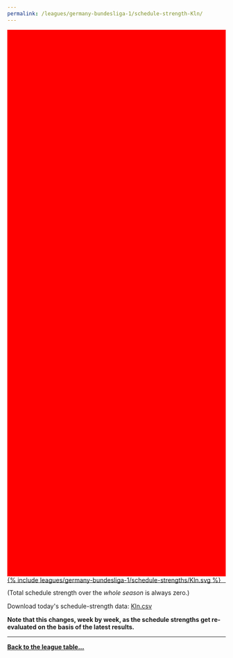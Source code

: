 ```yaml
---
permalink: /leagues/germany-bundesliga-1/schedule-strength-Kln/
---
```


<style>
.svg-wrap {
    background-color:red;
    height:0;
    padding-top:250%; /* 350px/550px */
    position: relative;
}

svg {
    background-color: white;
    height: 100%;
    display:block;
    width: 100%;
    position: absolute;
    top:0;
    left:0;
}
</style>


<div class="svg-wrap">
{% include leagues/germany-bundesliga-1/schedule-strengths/Kln.svg %}
</div>

-----

(Total schedule strength over the *whole season* is always zero.)


Download today's schedule-strength data: [Kln.csv](/assets/leagues/germany-bundesliga-1/2021/schedule-strengths/Kln.csv)

**Note that this changes, week by week, as the schedule strengths get re-evaluated on the
basis of the latest results.**

-----

[**Back to the league table...**](/leagues/germany-bundesliga-1)


